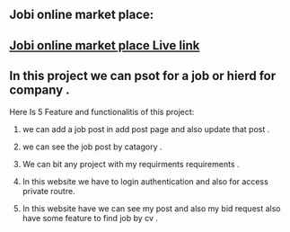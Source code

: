 ## Jobi online market place:
## [ Jobi online market place Live link ](https://jobi-clientsite.web.app/)

## In this project we can psot for a job or hierd for company  . 
Here Is 5 Feature  and functionalitis of this project:
1. we can add a job post in add post page and also update that post  . 
2. we can see the job post by catagory  .

3. We can bit any project with my requirments requirements  .

4. In this website we have to login authentication and also for access  private routre.

5. In this website have we can  see my post and also my bid request also have some feature to find job by cv  .


